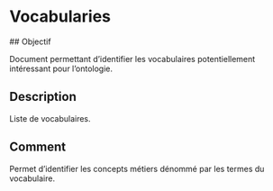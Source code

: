 # Vocabularies

## Objectif

Document permettant d’identifier les vocabulaires potentiellement intéressant pour l’ontologie.

## Description

Liste de vocabulaires.

## Comment

Permet d’identifier les concepts métiers dénommé par les termes du vocabulaire.